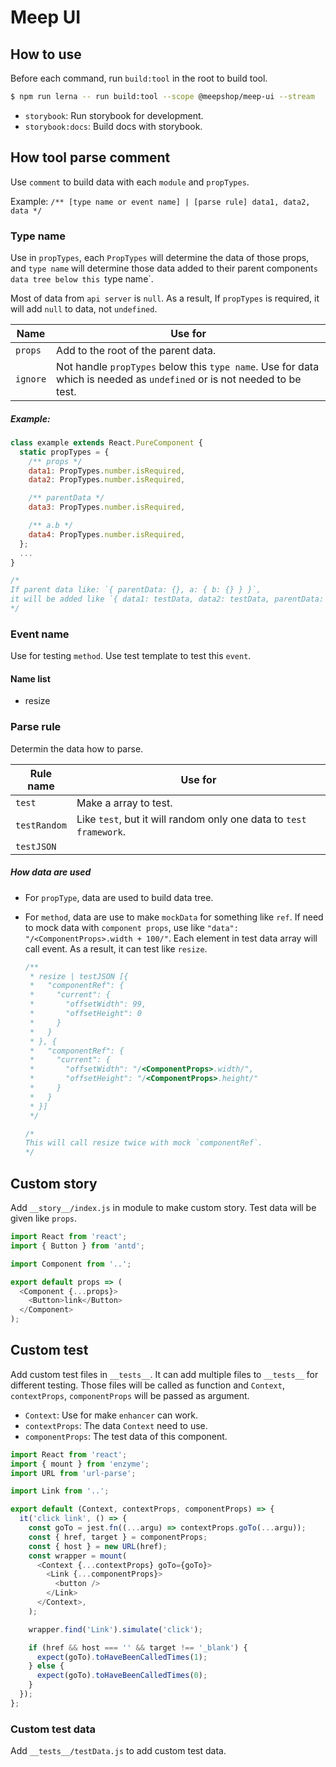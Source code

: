 # Meep UI

## How to use
Before each command, run `build:tool` in the root to build tool.
```sh
$ npm run lerna -- run build:tool --scope @meepshop/meep-ui --stream
```

- `storybook`: Run storybook for development.
- `storybook:docs`: Build docs with storybook.

## How tool parse comment
Use `comment` to build data with each `module` and `propTypes`.

Example: `/** [type name or event name] | [parse rule] data1, data2, data */`

### Type name
Use in `propTypes`, each `PropTypes` will determine the data of those props, and `type name` will determine those data added to their parent component`s data tree below this `type name`.

Most of data from `api server` is `null`. As a result, If `propTypes` is required, it will add `null` to data, not `undefined`.

| Name | Use for |
|------|---------|
| `props` | Add to the root of the parent data. |
| `ignore` | Not handle `propTypes` below this `type name`. Use for data which is needed as `undefined` or is not needed to be test. |

##### Example:
```js
class example extends React.PureComponent {
  static propTypes = {
    /** props */
    data1: PropTypes.number.isRequired,
    data2: PropTypes.number.isRequired,

    /** parentData */
    data3: PropTypes.number.isRequired,

    /** a.b */
    data4: PropTypes.number.isRequired,
  };
  ...
}

/*
If parent data like: `{ parentData: {}, a: { b: {} } }`,
it will be added like `{ data1: testData, data2: testData, parentData: { data3: testData }, a: { b: { data4: testData } } }`.
*/
```

### Event name
Use for testing `method`. Use test template to test this `event`.

#### Name list
- resize

### Parse rule
Determin the data how to parse.

| Rule name | Use for |
|-----------|---------|
| `test` | Make a array to test. |
| `testRandom` | Like `test`, but it will random only one data to `test framework`. |
| `testJSON` | | Use `json.parse` to make a test array. |

##### How data are used
- For `propType`, data are used to build data tree.

- For `method`, data are use to make `mockData` for something like `ref`. If need to mock data with `component props`, use like `"data": "/<ComponentProps>.width + 100/"`. Each element in test data array will call event. As a result, it can test like `resize`.

  ```js
  /** 
   * resize | testJSON [{
   *   "componentRef": {
   *     "current": {
   *       "offsetWidth": 99,
   *       "offsetHeight": 0
   *     }
   *   }
   * }, {
   *   "componentRef": {
   *     "current": {
   *       "offsetWidth": "/<ComponentProps>.width/",
   *       "offsetHeight": "/<ComponentProps>.height/"
   *     }
   *   }
   * }]
   */

  /*
  This will call resize twice with mock `componentRef`.
  */
  ```

## Custom story
Add `__story__/index.js` in module to make custom story. Test data will be given like `props`.

```js
import React from 'react';
import { Button } from 'antd';

import Component from '..';

export default props => (
  <Component {...props}>
    <Button>link</Button>
  </Component>
);
```

## Custom test
Add custom test files in `__tests__`. It can add multiple files to `__tests__` for different testing. Those files will be called as function and `Context`, `contextProps`, `componentProps` will be passed as argument.

- `Context`: Use for make `enhancer` can work.
- `contextProps`: The data `Context` need to use.
- `componentProps`: The test data of this component.

```js
import React from 'react';
import { mount } from 'enzyme';
import URL from 'url-parse';

import Link from '..';

export default (Context, contextProps, componentProps) => {
  it('click link', () => {
    const goTo = jest.fn((...argu) => contextProps.goTo(...argu));
    const { href, target } = componentProps;
    const { host } = new URL(href);
    const wrapper = mount(
      <Context {...contextProps} goTo={goTo}>
        <Link {...componentProps}>
          <button />
        </Link>
      </Context>,
    );  

    wrapper.find('Link').simulate('click');

    if (href && host === '' && target !== '_blank') {
      expect(goTo).toHaveBeenCalledTimes(1);
    } else {
      expect(goTo).toHaveBeenCalledTimes(0);
    }   
  }); 
};

```

### Custom test data
Add `__tests__/testData.js` to add custom test data.
